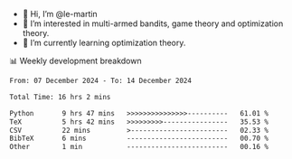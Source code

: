 - 👋 Hi, I’m @le-martin
- 👀 I’m interested in multi-armed bandits, game theory and optimization theory.
- 🌱 I’m currently learning optimization theory.
<!---- 💞️ I’m looking to collaborate on ...
- 📫 How to reach me ...-->

<!---
Tutorial for using WakaTime stats in GitHub profile: https://github.com/athul/waka-readme
-->

📊 Weekly development breakdown
<!--START_SECTION:waka-->

```txt
From: 07 December 2024 - To: 14 December 2024

Total Time: 16 hrs 2 mins

Python       9 hrs 47 mins   >>>>>>>>>>>>>>>----------   61.01 %
TeX          5 hrs 42 mins   >>>>>>>>>----------------   35.53 %
CSV          22 mins         >------------------------   02.33 %
BibTeX       6 mins          -------------------------   00.70 %
Other        1 min           -------------------------   00.16 %
```

<!--END_SECTION:waka-->

<!---
le-martin/le-martin is a ✨ special ✨ repository because its `README.md` (this file) appears on your GitHub profile.
You can click the Preview link to take a look at your changes.
--->
